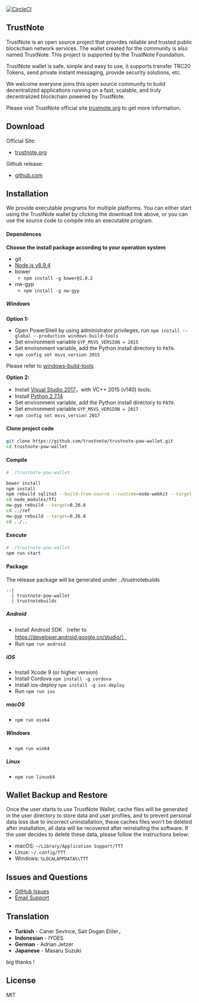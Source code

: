 [![CircleCI](https://img.shields.io/circleci/project/github/trustnote/trustnote-wallet/master.svg)](https://circleci.com/gh/trustnote/trustnote-wallet/)

## TrustNote

TrustNote is an open source project that provides reliable and trusted public blockchain network services. The wallet created for the community is also named TrustNote. This project is supported by the TrustNote Foundation.

TrustNote wallet is safe, simple and easy to use, it supports transfer TRC20 Tokens, send private instant messaging, provide security solutions, etc.

We welcome everyone joins this open source community to build decentralized applications running on a fast, scalable, and truly decentralized blockchain powered by TrustNote.

Please visit TrustNote official site [trustnote.org](https://trustnote.org/) to get more information.

## Download

Official Site:
- [trustnote.org](https://trustnote.org/application.html)

Github release:
- [github.com](https://github.com/trustnote/trustnote-wallet/releases)


## Installation

We provide executable programs for multiple platforms. You can either start using the TrustNote wallet by clicking the download link above, or you can use the source code to compile into an executable program.

#### Dependences

**Choose the install package according to your operation system**

- git
- [Node.js v8.9.4](https://nodejs.org/dist/v8.9.4/)
- bower
    - `npm install -g bower@1.8.2`
- nw-gyp
    - `npm install -g nw-gyp`


##### Windows

**Option 1:**

- Open PowerShell by using administrator privileges, run `npm install --global --production windows-build-tools`
- Set environment variable `GYP_MSVS_VERSION = 2015`
- Set environment variable, add the Python install directory to `PATH`.
- `npm config set msvs_version 2015`

Please refer to [windows-build-tools](https://github.com/felixrieseberg/windows-build-tools)


**Option 2:**

- Install [Visual Studio 2017](https://visualstudio.microsoft.com/zh-hans/thank-you-downloading-visual-studio/?sku=Community&rel=15)，with VC++ 2015 (v140) tools.
- Install [Python 2.7.14](https://www.python.org/downloads/release/python-2714/)
- Set environment variable, add the Python install directory to `PATH`.
- Set environment variable `GYP_MSVS_VERSION = 2017`
- `npm config set msvs_version 2017`


#### Clone project code

```sh
git clone https://github.com/trustnote/trustnote-pow-wallet.git
cd trustnote-pow-wallet
```

#### Compile

```sh
# ./trustnote-pow-wallet

bower install
npm install
npm rebuild sqlite3 --build-from-source --runtime=node-webkit --target_arch=x64 --target=0.26.6
cd node_modules/ffi
nw-gyp rebuild --target=0.26.6
cd ../ref
nw-gyp rebuild --target=0.26.6
cd ../..
```

#### Execute

```sh
# ./trustnote-pow-wallet
npm run start
```

#### Package

The release package will be generated under ../trustnotebuilds

```
--|
  | trustnote-pow-wallet
  | trustnotebuilds
```

##### Android

- Install Android SDK （refer to https://developer.android.google.cn/studio/）
- Run `npm run android`

##### iOS

- Install Xcode 9 (or higher version)
- Install Cordova `npm install -g cordova`
- Install ios-deploy `npm install -g ios-deploy`
- Run `npm run ios`


##### macOS

- `npm run osx64`

##### Windows

- `npm run win64`

##### Linux

- `npm run linux64`


## Wallet Backup and Restore

Once the user starts to use TrustNote Wallet, cache files will be generated in the user directory to store data and user profiles, and to prevent personal data loss due to incorrect uninstallation, these caches files won’t be deleted after installation, all data will be recovered after reinstalling the software. If the user decides to delete these data, please follow the instructions below:

* macOS: `~/Library/Application Support/TTT`
* Linux: `~/.config/TTT`
* Windows: `%LOCALAPPDATA%\TTT`


## Issues and Questions

* [GitHub Issues](https://github.com/trustnote/trustnote-wallet/issues)
* [Email Support](mailto:foundation@trustnote.org)

## Translation

- **Turkish** - Caner Sevince, Sait Dogan Etiler，
- **Indonesian** - IYOES
- **German** - Adrian Jetzer
- **Japanese** - Masaru Suzuki

big thanks !

## License

MIT

